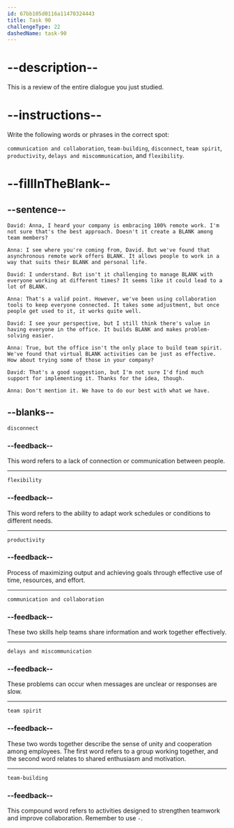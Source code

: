 ```yaml
---
id: 67bb105d0116a11470324443
title: Task 90
challengeType: 22
dashedName: task-90
---
```


<!-- REVIEW -->

# --description--

This is a review of the entire dialogue you just studied.

# --instructions--

Write the following words or phrases in the correct spot:

`communication and collaboration`, `team-building`, `disconnect`, `team spirit`, `productivity`, `delays and miscommunication`, and `flexibility`.

# --fillInTheBlank--

## --sentence--

`David: Anna, I heard your company is embracing 100% remote work. I'm not sure that's the best approach. Doesn't it create a BLANK among team members?`

`Anna: I see where you're coming from, David. But we've found that asynchronous remote work offers BLANK. It allows people to work in a way that suits their BLANK and personal life.`

`David: I understand. But isn't it challenging to manage BLANK with everyone working at different times? It seems like it could lead to a lot of BLANK.`

`Anna: That's a valid point. However, we've been using collaboration tools to keep everyone connected. It takes some adjustment, but once people get used to it, it works quite well.`

`David: I see your perspective, but I still think there's value in having everyone in the office. It builds BLANK and makes problem-solving easier.`

`Anna: True, but the office isn't the only place to build team spirit. We've found that virtual BLANK activities can be just as effective. How about trying some of those in your company?`

`David: That's a good suggestion, but I'm not sure I'd find much support for implementing it. Thanks for the idea, though.`

`Anna: Don't mention it. We have to do our best with what we have.`

## --blanks--

`disconnect`

### --feedback--

This word refers to a lack of connection or communication between people.

---

`flexibility`

### --feedback--

This word refers to the ability to adapt work schedules or conditions to different needs.

---

`productivity`

### --feedback--

Process of maximizing output and achieving goals through effective use of time, resources, and effort.

---

`communication and collaboration`

### --feedback--

These two skills help teams share information and work together effectively.

---

`delays and miscommunication`

### --feedback--

These problems can occur when messages are unclear or responses are slow.

---

`team spirit`

### --feedback--

These two words together describe the sense of unity and cooperation among employees. The first word refers to a group working together, and the second word relates to shared enthusiasm and motivation.

---

`team-building`

### --feedback--

This compound word refers to activities designed to strengthen teamwork and improve collaboration. Remember to use `-`.

